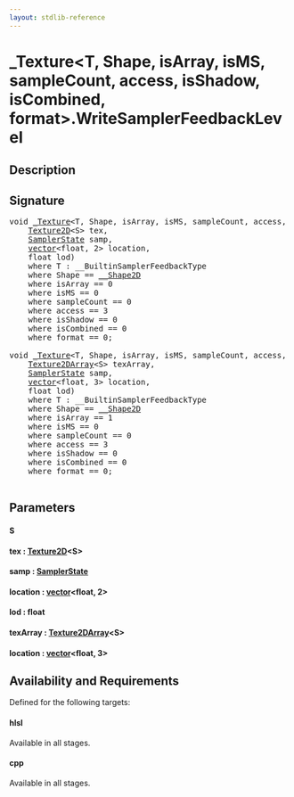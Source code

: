 ```yaml
---
layout: stdlib-reference
---
```


# \_Texture\<T, Shape, isArray, isMS, sampleCount, access, isShadow, isCombined, format\>\.WriteSamplerFeedbackLevel

## Description





## Signature 

<pre>
<span class="code_keyword">void</span> <a href="/stdlib-reference/types/Texture/index" class="code_type">_Texture</a>&lt;<span class="code_type">T</span>, Shape, isArray, isMS, sampleCount, access, isShadow, isCombined, format&gt;.<a href="/stdlib-reference/types/Texture/WriteSamplerFeedbackLevel">WriteSamplerFeedbackLevel</a>&lt;S&gt;(
    <a href="/stdlib-reference/types/Texture2D" class="code_type">Texture2D</a>&lt;S&gt; <span class='code_param'>tex</span>,
    <a href="/stdlib-reference/types/SamplerState/index" class="code_type">SamplerState</a> <span class='code_param'>samp</span>,
    <a href="/stdlib-reference/types/vector/index" class="code_type">vector</a>&lt;<span class="code_keyword">float</span>, 2&gt; <span class='code_param'>location</span>,
    <span class="code_keyword">float</span> <span class='code_param'>lod</span>)
    <span class='code_keyword'>where</span> <span class="code_type">T</span> : __BuiltinSamplerFeedbackType
    <span class='code_keyword'>where</span> Shape == <a href="/stdlib-reference/types/Shape2D/index" class="code_type">__Shape2D</a>
    <span class='code_keyword'>where</span> isArray == 0
    <span class='code_keyword'>where</span> isMS == 0
    <span class='code_keyword'>where</span> sampleCount == 0
    <span class='code_keyword'>where</span> access == 3
    <span class='code_keyword'>where</span> isShadow == 0
    <span class='code_keyword'>where</span> isCombined == 0
    <span class='code_keyword'>where</span> format == 0;

<span class="code_keyword">void</span> <a href="/stdlib-reference/types/Texture/index" class="code_type">_Texture</a>&lt;<span class="code_type">T</span>, Shape, isArray, isMS, sampleCount, access, isShadow, isCombined, format&gt;.<a href="/stdlib-reference/types/Texture/WriteSamplerFeedbackLevel">WriteSamplerFeedbackLevel</a>&lt;S&gt;(
    <a href="/stdlib-reference/types/Texture2DArray" class="code_type">Texture2DArray</a>&lt;S&gt; <span class='code_param'>texArray</span>,
    <a href="/stdlib-reference/types/SamplerState/index" class="code_type">SamplerState</a> <span class='code_param'>samp</span>,
    <a href="/stdlib-reference/types/vector/index" class="code_type">vector</a>&lt;<span class="code_keyword">float</span>, 3&gt; <span class='code_param'>location</span>,
    <span class="code_keyword">float</span> <span class='code_param'>lod</span>)
    <span class='code_keyword'>where</span> <span class="code_type">T</span> : __BuiltinSamplerFeedbackType
    <span class='code_keyword'>where</span> Shape == <a href="/stdlib-reference/types/Shape2D/index" class="code_type">__Shape2D</a>
    <span class='code_keyword'>where</span> isArray == 1
    <span class='code_keyword'>where</span> isMS == 0
    <span class='code_keyword'>where</span> sampleCount == 0
    <span class='code_keyword'>where</span> access == 3
    <span class='code_keyword'>where</span> isShadow == 0
    <span class='code_keyword'>where</span> isCombined == 0
    <span class='code_keyword'>where</span> format == 0;

</pre>

## Parameters

#### S
#### tex  : [Texture2D](/stdlib-reference/types/Texture2D)\<S\>
#### samp  : [SamplerState](/stdlib-reference/types/SamplerState/index)
#### location  : [vector](/stdlib-reference/types/vector/index)\<float, 2\>
#### lod  : float
#### texArray  : [Texture2DArray](/stdlib-reference/types/Texture2DArray)\<S\>
#### location  : [vector](/stdlib-reference/types/vector/index)\<float, 3\>

## Availability and Requirements

Defined for the following targets:

#### hlsl
Available in all stages.

#### cpp
Available in all stages.



